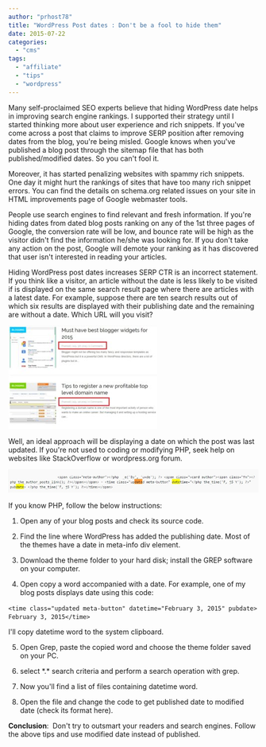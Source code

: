 ```yaml
---
author: "prhost78"
title: "WordPress Post dates : Don't be a fool to hide them"
date: 2015-07-22
categories: 
  - "cms"
tags: 
  - "affiliate"
  - "tips"
  - "wordpress"
---
```


Many self-proclaimed SEO experts believe that hiding WordPress date helps in improving search engine rankings. I supported their strategy until I started thinking more about user experience and rich snippets. If you've come across a post that claims to improve SERP position after removing dates from the blog, you're being misled. Google knows when you've published a blog post through the sitemap file that has both published/modified dates. So you can't fool it.

Moreover, it has started penalizing websites with spammy rich snippets. One day it might hurt the rankings of sites that have too many rich snippet errors. You can find the details on schema.org related issues on your site in HTML improvements page of Google webmaster tools.

People use search engines to find relevant and fresh information. If you're hiding dates from dated blog posts ranking on any of the 1st three pages of Google, the conversion rate will be low, and bounce rate will be high as the visitor didn't find the information he/she was looking for. If you don't take any action on the post, Google will demote your ranking as it has discovered that user isn't interested in reading your articles.

Hiding WordPress post dates increases SERP CTR is an incorrect statement. If you think like a visitor, an article without the date is less likely to be visited if is displayed on the same search result page where there are articles with a latest date. For example, suppose there are ten search results out of which six results are displayed with their publishing date and the remaining are without a date. Which URL will you visit?

![wordpress post dates blog](images/wordpress-post-dates-blog-300x207.jpg)

Well, an ideal approach will be displaying a date on which the post was last updated. If you're not used to coding or modifying PHP, seek help on websites like StackOverflow or wordpress.org forum.

![wordpress post dates](images/wordpress-post-dates.jpg)

If you know PHP, follow the below instructions:

1) Open any of your blog posts and check its source code.

2) Find the line where WordPress has added the publishing date. Most of the themes have a date in meta-info div element.

3) Download the theme folder to your hard disk; install the GREP software on your computer.

4) Open copy a word accompanied with a date. For example, one of my blog posts displays date using this code:

`<time class="updated meta-button" datetime="February 3, 2015" pubdate> February 3, 2015</time>`

I'll copy datetime word to the system clipboard.

5) Open Grep, paste the copied word and choose the theme folder saved on your PC.

6) select \*.\* search criteria and perform a search operation with grep.

7) Now you'll find a list of files containing datetime word.

8) Open the file and change the code to get published date to modified date (check its format here).

**Conclusion**:  Don't try to outsmart your readers and search engines. Follow the above tips and use modified date instead of published.
